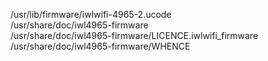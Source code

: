 /usr/lib/firmware/iwlwifi-4965-2.ucode  
/usr/share/doc/iwl4965-firmware  
/usr/share/doc/iwl4965-firmware/LICENCE.iwlwifi\_firmware  
/usr/share/doc/iwl4965-firmware/WHENCE  
